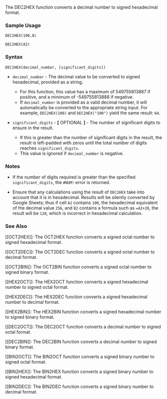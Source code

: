 The DEC2HEX function converts a decimal number to signed hexadecimal format.

### Sample Usage

`DEC2HEX(100,8)`

`DEC2HEX(A2)`

### Syntax

`DEC2HEX(decimal_number, [significant_digits])`

* `decimal_number` - The decimal value to be converted to signed hexadecimal, provided as a string.

  + For this function, this value has a maximum of 549755813887 if positive, and a minimum of -549755813888 if negative.
  + If `decimal_number` is provided as a valid decimal number, it will automatically be converted to the appropriate string input. For example, `DEC2HEX(100)` and `DEC2HEX("100")` yield the same result: `64`.
* `significant_digits` - **[** OPTIONAL **]** - The number of significant digits to ensure in the result.

  + If this is greater than the number of significant digits in the result, the result is left-padded with zeros until the total number of digits reaches `significant_digits`.
  + This value is ignored if `decimal_number` is negative.

### Notes

* If the number of digits required is greater than the specified `significant_digits`, the `#NUM!` error is returned.

* Ensure that any calculations using the result of `DEC2HEX` take into account that it is in hexadecimal. Results will be silently converted by Google Sheets; thus if cell `A2` contains `100`, the hexadecimal equivalent of the decimal value `256`, and `B2` contains a formula such as `=A2+20`, the result will be `120`, which is incorrect in hexadecimal calculation.

### See Also

[[OCT2HEX]]: The OCT2HEX function converts a signed octal number to signed hexadecimal format.

[[OCT2DEC]]: The OCT2DEC function converts a signed octal number to decimal format.

[[OCT2BIN]]: The OCT2BIN function converts a signed octal number to signed binary format.

[[HEX2OCT]]: The HEX2OCT function converts a signed hexadecimal number to signed octal format.

[[HEX2DEC]]: The HEX2DEC function converts a signed hexadecimal number to decimal format.

[[HEX2BIN]]: The HEX2BIN function converts a signed hexadecimal number to signed binary format.

[[DEC2OCT]]: The DEC2OCT function converts a decimal number to signed octal format.

[[DEC2BIN]]: The DEC2BIN function converts a decimal number to signed binary format.

[[BIN2OCT]]: The BIN2OCT function converts a signed binary number to signed octal format.

[[BIN2HEX]]: The BIN2HEX function converts a signed binary number to signed hexadecimal format.

[[BIN2DEC]]: The BIN2DEC function converts a signed binary number to decimal format.
